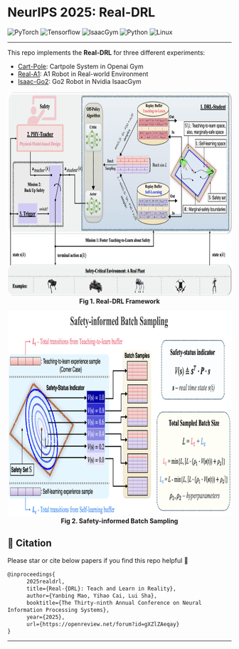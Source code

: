 # NeurIPS 2025: Real-DRL

![PyTorch](https://img.shields.io/badge/PyTorch-3.2.6-red?logo=pytorch)
![Tensorflow](https://img.shields.io/badge/Tensorflow-2.11.0-orange?logo=tensorflow)
![IsaacGym](https://img.shields.io/badge/IsaacGym-Preview4-darkgrey?logo=isaacgym)
![Python](https://img.shields.io/badge/Python-3.8+-blue?logo=python)
![Linux](https://img.shields.io/badge/Linux-22.04-yellow?logo=linux)

---

This repo implements the **Real-DRL** for three different experiments:

* [Cart-Pole](./cartpole/): Cartpole System in Openai Gym
* [Real-A1](./real-a1): A1 Robot in Real-world Environment
* [Isaac-Go2](./isaac-go2/): Go2 Robot in Nvidia IsaacGym

<p align="center">
 <img src="./docs/framework.png" height="460" alt="scene"/> 
 <br><b>Fig 1. Real-DRL Framework</b>
</p>

<p align="center">
 <img src="./docs/overview.png" height="460" alt="scene"/> 
 <br><b>Fig 2. Safety-informed Batch Sampling</b>
</p>


## 📝 Citation

Please star or cite below papers if you find this repo helpful 🙏

```
@inproceedings{
      2025realdrl,
      title={Real-{DRL}: Teach and Learn in Reality},
      author={Yanbing Mao, Yihao Cai, Lui Sha},
      booktitle={The Thirty-ninth Annual Conference on Neural Information Processing Systems},
      year={2025},
      url={https://openreview.net/forum?id=gXZlZAeqay}
}
```

---
